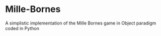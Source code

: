 # Mille-Bornes
A simplistic implementation of the Mille Bornes game in Object paradigm coded in Python 
